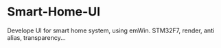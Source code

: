 # Smart-Home-UI
Develope UI for smart home system, using emWin. STM32F7, render, anti alias, transparency...

